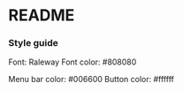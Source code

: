 # README

### Style guide

Font:  Raleway
Font color: #808080

Menu bar color: #006600
Button color: #ffffff
